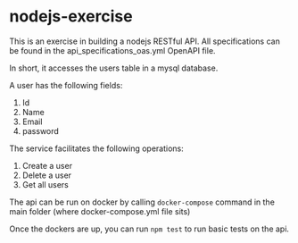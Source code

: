 # nodejs-exercise

This is an exercise in building a nodejs RESTful API.
All specifications can be found in the api_specifications_oas.yml OpenAPI file.

In short, it accesses the users table in a mysql database.

A user has the following fields:
1.	Id
2.	Name
3.	Email
4.	password

The service facilitates the following operations:
1.	Create a user
2.	Delete a user
3.	Get all users

The api can be run on docker by calling `docker-compose` command in the main folder (where docker-compose.yml file sits)

Once the dockers are up, you can run `npm test` to run basic tests on the api.
